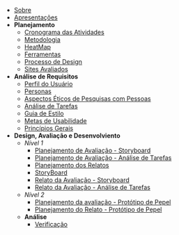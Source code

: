 - [Sobre](/README)
- [Apresentações](apresentacoes.md)
- **Planejamento**
  - [Cronograma das Atividades](planejamento/cronograma.md)
  - [Metodologia](planejamento/metodologia.md)
  - [HeatMap](planejamento/heatmap.md)
  - [Ferramentas](planejamento/ferramentas.md)
  - [Processo de Design](planejamento/processoDesign.md)
  - [Sites Avaliados](planejamento/sitesAvaliados.md)
- **Análise de Requisitos**
  - [Perfil do Usuário](analise_de_requisitos/perfil_do_usuario.md)
  - [Personas](analise_de_requisitos/personas.md)
  - [Aspectos Éticos de Pesquisas com Pessoas](analise_de_requisitos/aspectos_eticos.md)
  - [Análise de Tarefas](analise_de_requisitos/analise_de_tarefas.md)
  - [Guia de Estilo](analise_de_requisitos/guia_de_estilo.md)
  - [Metas de Usabilidade](analise_de_requisitos/metas_de_usabilidade.md)
  - [Princípios Gerais](analise_de_requisitos/principios_gerais.md)
- **Design, Avaliação e Desenvolviento**
  - _Nível 1_
    - [Planejamento de Avaliação - Storyboard](nivel1/planejamento_avaliacao_storyboard.md)
    - [Planejamento de Avaliação - Análise de Tarefas](nivel1/planejamento_analise_tarefas.md)
    - [Planejamento dos Relatos](nivel1/planejamento_relato_storyboard_analise_tarefa.md)
    - [StoryBoard](nivel1/storyboard.md)
    - [Relato da Avaliação - Storyboard](nivel1/avaliacao_storyboard.md)
    - [Relato da Avaliação - Análise de Tarefas](nivel1/entrevista_analise_tarefas.md)
  - _Nível 2_
    - [Planejamento da avaliação - Protótipo de Pepel](nivel2/planejamento_avaliacao_prototipo_papel.md)
    - [Planejamento do Relato - Protótipo de Pepel](nivel2/planejamento_relato_prototipo_de_papel.md)
  - **Análise**
    - [Verificação](verificacao/verif_principal.md)